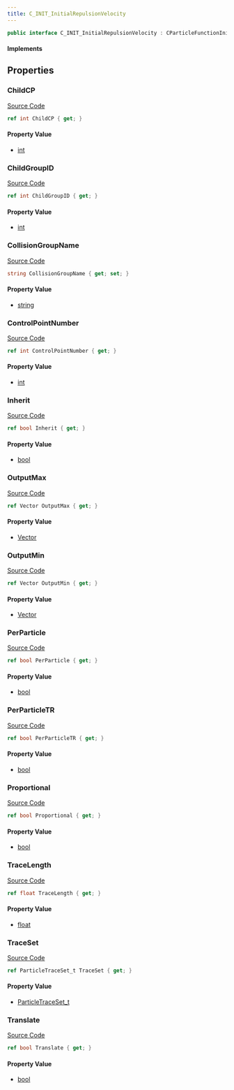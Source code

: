 ```yaml
---
title: C_INIT_InitialRepulsionVelocity
---
```


```csharp
public interface C_INIT_InitialRepulsionVelocity : CParticleFunctionInitializer, CParticleFunction, ISchemaClass<CParticleFunction>, ISchemaClass<CParticleFunctionInitializer>, ISchemaClass<C_INIT_InitialRepulsionVelocity>, ISchemaField, ISchemaClass, INativeHandle
```

#### Implements

## Properties

### ChildCP

[Source Code](https://github.com/swiftly-solution/swiftlys2/blob/beta/managed/src/SwiftlyS2.Generated/Schemas/Interfaces/C_INIT_InitialRepulsionVelocity.cs#L38)

```csharp
ref int ChildCP { get; }
```

#### Property Value

- [int](https://learn.microsoft.com/dotnet/api/system.int32)

### ChildGroupID

[Source Code](https://github.com/swiftly-solution/swiftlys2/blob/beta/managed/src/SwiftlyS2.Generated/Schemas/Interfaces/C_INIT_InitialRepulsionVelocity.cs#L40)

```csharp
ref int ChildGroupID { get; }
```

#### Property Value

- [int](https://learn.microsoft.com/dotnet/api/system.int32)

### CollisionGroupName

[Source Code](https://github.com/swiftly-solution/swiftlys2/blob/beta/managed/src/SwiftlyS2.Generated/Schemas/Interfaces/C_INIT_InitialRepulsionVelocity.cs#L16)

```csharp
string CollisionGroupName { get; set; }
```

#### Property Value

- [string](https://learn.microsoft.com/dotnet/api/system.string)

### ControlPointNumber

[Source Code](https://github.com/swiftly-solution/swiftlys2/blob/beta/managed/src/SwiftlyS2.Generated/Schemas/Interfaces/C_INIT_InitialRepulsionVelocity.cs#L24)

```csharp
ref int ControlPointNumber { get; }
```

#### Property Value

- [int](https://learn.microsoft.com/dotnet/api/system.int32)

### Inherit

[Source Code](https://github.com/swiftly-solution/swiftlys2/blob/beta/managed/src/SwiftlyS2.Generated/Schemas/Interfaces/C_INIT_InitialRepulsionVelocity.cs#L36)

```csharp
ref bool Inherit { get; }
```

#### Property Value

- [bool](https://learn.microsoft.com/dotnet/api/system.boolean)

### OutputMax

[Source Code](https://github.com/swiftly-solution/swiftlys2/blob/beta/managed/src/SwiftlyS2.Generated/Schemas/Interfaces/C_INIT_InitialRepulsionVelocity.cs#L22)

```csharp
ref Vector OutputMax { get; }
```

#### Property Value

- [Vector](/docs/api/shared/natives/vector)

### OutputMin

[Source Code](https://github.com/swiftly-solution/swiftlys2/blob/beta/managed/src/SwiftlyS2.Generated/Schemas/Interfaces/C_INIT_InitialRepulsionVelocity.cs#L20)

```csharp
ref Vector OutputMin { get; }
```

#### Property Value

- [Vector](/docs/api/shared/natives/vector)

### PerParticle

[Source Code](https://github.com/swiftly-solution/swiftlys2/blob/beta/managed/src/SwiftlyS2.Generated/Schemas/Interfaces/C_INIT_InitialRepulsionVelocity.cs#L26)

```csharp
ref bool PerParticle { get; }
```

#### Property Value

- [bool](https://learn.microsoft.com/dotnet/api/system.boolean)

### PerParticleTR

[Source Code](https://github.com/swiftly-solution/swiftlys2/blob/beta/managed/src/SwiftlyS2.Generated/Schemas/Interfaces/C_INIT_InitialRepulsionVelocity.cs#L34)

```csharp
ref bool PerParticleTR { get; }
```

#### Property Value

- [bool](https://learn.microsoft.com/dotnet/api/system.boolean)

### Proportional

[Source Code](https://github.com/swiftly-solution/swiftlys2/blob/beta/managed/src/SwiftlyS2.Generated/Schemas/Interfaces/C_INIT_InitialRepulsionVelocity.cs#L30)

```csharp
ref bool Proportional { get; }
```

#### Property Value

- [bool](https://learn.microsoft.com/dotnet/api/system.boolean)

### TraceLength

[Source Code](https://github.com/swiftly-solution/swiftlys2/blob/beta/managed/src/SwiftlyS2.Generated/Schemas/Interfaces/C_INIT_InitialRepulsionVelocity.cs#L32)

```csharp
ref float TraceLength { get; }
```

#### Property Value

- [float](https://learn.microsoft.com/dotnet/api/system.single)

### TraceSet

[Source Code](https://github.com/swiftly-solution/swiftlys2/blob/beta/managed/src/SwiftlyS2.Generated/Schemas/Interfaces/C_INIT_InitialRepulsionVelocity.cs#L18)

```csharp
ref ParticleTraceSet_t TraceSet { get; }
```

#### Property Value

- [ParticleTraceSet_t](/docs/api/shared/schemadefinitions/particletraceset_t)

### Translate

[Source Code](https://github.com/swiftly-solution/swiftlys2/blob/beta/managed/src/SwiftlyS2.Generated/Schemas/Interfaces/C_INIT_InitialRepulsionVelocity.cs#L28)

```csharp
ref bool Translate { get; }
```

#### Property Value

- [bool](https://learn.microsoft.com/dotnet/api/system.boolean)


